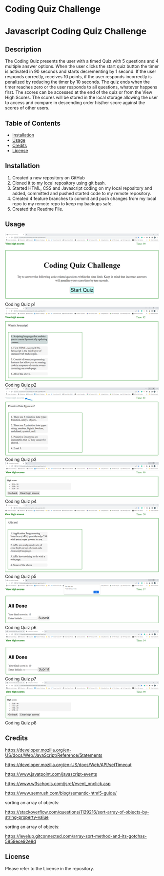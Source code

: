 # Coding Quiz Challenge

# Javascript Coding Quiz Challenge


## Description

The Coding Quiz presents the user with a timed Quiz with 5 questions and 4 multiple answer options. When the user clicks the start quiz button
the timer is activated in 90 seconds and starts decrementing by 1 second. If the user responds correctly, receives 10 points, if the user
responds incorrectly is penalized by reducing the timer by 10 seconds. The quiz ends when the timer reaches zero or the user responds to all questions,
whatever happens first. The scores can be accessed at the end of the quiz or from the View High Scores. The scores will be stored in the local storage
allowing the user to access and compare in descending order his/her score against the scores of other users.


## Table of Contents

- [Installation](#installation)
- [Usage](#usage)
- [Credits](#credits)
- [License](#license)


## Installation

1. Created a new repository on GitHub
2. Cloned it to my local repository using git bash.
3. Started HTML, CSS and Javascript coding on my local repository and added, committed and pushed started code to my remote repository.
4. Created 4 feature branches to commit and push changes from my local repo to my remote repo to keep my backups safe.
5. Created the Readme File.


## Usage 

![alt "Password Generator"](./assets/images/codequizp1.png) Coding Quiz p1
![alt "Password Generator"](./assets/images/codequizp2.png) Coding Quiz p2
![alt "Password Generator"](./assets/images/codequizp8.png) Coding Quiz p3
![alt "Password Generator"](./assets/images/codequizp9.png) Coding Quiz p4
![alt "Password Generator"](./assets/images/codequizp3.png) Coding Quiz p5
![alt "Password Generator"](./assets/images/codequizp3b.png) Coding Quiz p6
![alt "Password Generator"](./assets/images/codequizp11.png) Coding Quiz p7
![alt "Password Generator"](./assets/images/codequizp12.png) Coding Quiz p8


## Credits

https://developer.mozilla.org/en-US/docs/Web/JavaScript/Reference/Statements

https://developer.mozilla.org/en-US/docs/Web/API/setTimeout

https://www.javatpoint.com/javascript-events

https://www.w3schools.com/jsref/event_onclick.asp

https://www.semrush.com/blog/semantic-html5-guide/

sorting an array of objects:

https://stackoverflow.com/questions/1129216/sort-array-of-objects-by-string-property-value

sorting an array of objects:

https://levelup.gitconnected.com/array-sort-method-and-its-gotchas-5859ece92e8d


## License

Please refer to the License in the repository.
